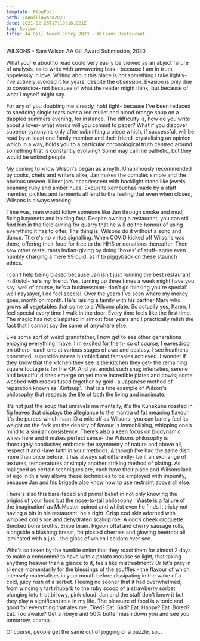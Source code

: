 ```yaml
---
template: BlogPost
path: /AAGillAward2020
date: 2021-02-23T17:19:18.021Z
tag: Review
title: AA Gill Award Entry 2020 - Wilsons Restaurant
---
```

<!--StartFragment-->

WILSONS - Sam Wilson AA Gill Award Submission, 2020

What you're about to read could very easily be viewed as an abject failure of analysis, as to write with unwavering bias - because I am in truth, hopelessly in love. Writing about this place is not something I take lightly- I've actively avoided it for years, despite the obsession. Evasion is only due to cowardice- not because of what the reader might think, but because of what I myself might say.

For any of you doubting me already, hold tight- because I've been reduced to shedding single tears over a red mullet and blood orange soup on a dappled summers evening, for instance. The difficulty is, how do you write about a lover- what words will you commit to paper? What if you discover superior synonyms only after submitting a piece which, if successful, will be read by at least one family member and their friend, crystalising an opinion which in a way, holds you to a particular chronological truth centred around something that is constantly evolving? Some may call me pathetic, but they would be unkind people.

My coming to know Wilson's began as a myth. Unanimously recommended by cooks, chefs and writers alike, Jan makes the complex simple and the obvious unseen. Kilner jars incandescent with backlight stand like jewels, beaming ruby and amber hues. Exquisite kombuchas made by a staff member, pickles and ferments all lend to the feeling that even when closed, Wilsons is always working.

Time was, men would follow someone like Jan through smoke and mud, fixing bayonets and holding fast. Despite owning a restaurant, you can still find him in the field aiming for quarry that he will do the honour of using everything it has to offer. The thing is, Wilsons do it without a song and dance. There's no virtue signalling. When COVID kicked off Wilsons was there, offering their food for free to the NHS or donations thereafter. Then saw other restaurants Indian-giving by doing 'boxes' of stuff- some even humbly charging a mere 99 quid, as if to piggyback on these staunch ethics.

I can't help being biased because Jan isn't just running the best restaurant in Bristol- he's my friend. Yes, turning up three times a week might have you say 'well of course, he's a businessman- don't go thinking you're special' well naysayer, I do feel special. Over the years I've seen where my money goes, month on month. He's raising a family with his partner Mary who grows all vegetables that come to a Wilsons plate. So actually yes, Karen, I feel special every time I walk in the door. Every time feels like the first time. The magic has not dissipated in almost four years and I practically relish the fact that I cannot say the same of anywhere else.

Like some sort of weird grandfather, I now get to see other generations enjoying everything I have. I'm excited for them- so of course, I eavesdrop on others- each one at various stages of awe and ecstasy. I see heathens converted, superciliousness humbled and fantasies achieved. I wonder if they know that the kitchen they see is the kitchen they get- the remaining square footage is for the KP. And yet amidst such snug intensities, serene and beautiful dishes emerge on yet more incredible plates and bowls; some webbed with cracks fused together by gold- a Japanese method of reparation known as 'Kintsugi'. That is a fine example of Wilson's philosophy that respects the life of both the living and inanimate.

It's not just the soup that unravels me mentally, it's the Kunekune roasted in fig leaves that displays the allegiance to the mantra of fat meaning flavour. It's the purees which I can ID a mile off as Wilsons- you can barely feel its weight on the fork yet the density of flavour is immobilising, whipping one’s mind to a similar consistency. There’s also a keen focus on biodynamic wines here and it makes perfect sense- the Wilsons philosophy is thoroughly conducive; embrace the asymmetry of nature and above all, respect it and Have faith in your methods. Although I’ve had the same dish more than once before, it has always sat differently- be it an exchange of textures, temperatures or simply another striking method of plating. As maligned as certain techniques are, each have their place and Wilsons lack of ego in this way allows these techniques to be employed with impunity, because Jan and his brigade also know how to use restraint above all else.

There's also this bare-faced and primal belief in not only knowing the origins of your food but the nose-to-tail philosophy. 'Waste is a failure of the imagination' as McMaster opined and whilst even he finds it tricky not having a bin in his restaurant, he's right. Crisp cod skin adorned with whipped cod’s roe and dehydrated scallop roe. A cod’s cheek croquette. Smoked bone broths. Snipe brain. Pigeon offal and cherry sausage rolls, alongside a blushing breast, fat pickled cherries and glowing beetroot all laminated with a jus - the gloss of which I seldom ever see.

Who's so taken by the humble onion that they roast them for almost 2 days to make a consommé to have with a potato mousse so light, that taking anything heavier than a glance to it, feels like mistreatment? Or let’s pray in silence momentarily for the blessings of the souffles - the flavour of which intensely materialises in your mouth before dissipating in the wake of a cold, juicy rush of a sorbet. Fleeing no sooner that it had overwhelmed, from wincingly tart rhubarb to the ruby scoop of a strawberry sorbet plunging into that billowy, pink cloud. Jan and the staff don't know it but they play a significant role in my life. The pleasure of food is a tonic and good for everything that ales me. Tired? Eat. Sad? Eat. Happy? Eat. Bored? Eat. Too awake? Get a ribeye and 50% butter mash down you and see you tomorrow, champ.

Of course, people get the same out of jogging or a puzzle, so...



<!--EndFragment-->
